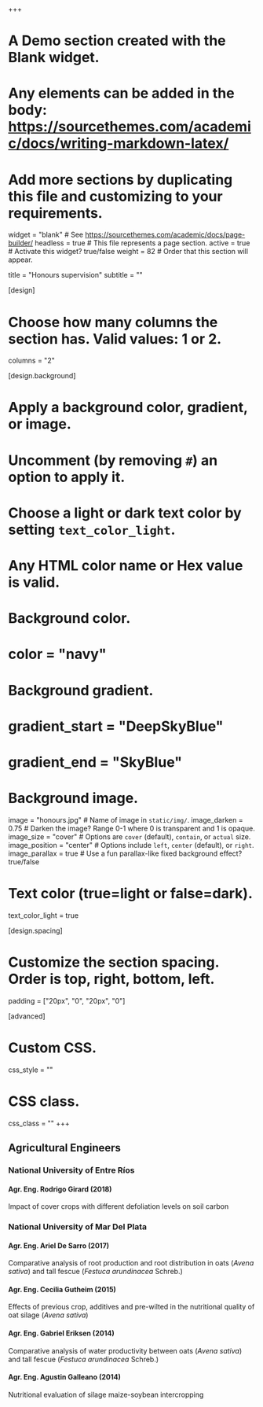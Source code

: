 +++
# A Demo section created with the Blank widget.
# Any elements can be added in the body: https://sourcethemes.com/academic/docs/writing-markdown-latex/
# Add more sections by duplicating this file and customizing to your requirements.

widget = "blank"  # See https://sourcethemes.com/academic/docs/page-builder/
headless = true  # This file represents a page section.
active = true  # Activate this widget? true/false
weight = 82  # Order that this section will appear.

title = "Honours supervision"
subtitle = ""

[design]
  # Choose how many columns the section has. Valid values: 1 or 2.
  columns = "2"

[design.background]
  # Apply a background color, gradient, or image.
  #   Uncomment (by removing `#`) an option to apply it.
  #   Choose a light or dark text color by setting `text_color_light`.
  #   Any HTML color name or Hex value is valid.

  # Background color.
  # color = "navy"
  
  # Background gradient.
  # gradient_start = "DeepSkyBlue"
  # gradient_end = "SkyBlue"
  
  # Background image.
  image = "honours.jpg"  # Name of image in `static/img/`.
  image_darken = 0.75  # Darken the image? Range 0-1 where 0 is transparent and 1 is opaque.
  image_size = "cover"  #  Options are `cover` (default), `contain`, or `actual` size.
  image_position = "center"  # Options include `left`, `center` (default), or `right`.
  image_parallax = true  # Use a fun parallax-like fixed background effect? true/false

  # Text color (true=light or false=dark).
  text_color_light = true

[design.spacing]
  # Customize the section spacing. Order is top, right, bottom, left.
  padding = ["20px", "0", "20px", "0"]

[advanced]
 # Custom CSS. 
 css_style = ""
 
 # CSS class.
 css_class = ""
+++

## **Agricultural Engineers**

### **National University of Entre Ríos**
#### **Agr. Eng. Rodrigo Girard** (2018)
Impact of cover crops with different defoliation levels on soil carbon

### **National University of Mar Del Plata**
#### **Agr. Eng. Ariel De Sarro** (2017)
Comparative analysis of root production and root distribution in oats (_Avena sativa_) and tall fescue 
(_Festuca arundinacea_ Schreb.)
#### **Agr. Eng. Cecilia Gutheim** (2015)
Effects of previous crop, additives and pre-wilted in the nutritional quality of oat silage
(_Avena sativa_)
#### **Agr. Eng. Gabriel Eriksen** (2014)
Comparative analysis of water productivity between oats (_Avena sativa_) and tall fescue 
(_Festuca arundinacea_ Schreb.)
#### **Agr. Eng. Agustin Galleano** (2014)
Nutritional evaluation of silage maize-soybean intercropping
